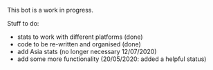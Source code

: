 This bot is a work in progress.

Stuff to do:
 - stats to work with different platforms (done)
 - code to be re-written and organised (done)
 - add Asia stats (no longer necessary 12/07/2020)
 - add some more functionality (20/05/2020: added a helpful status)
 
